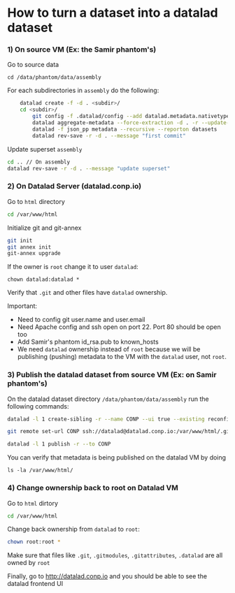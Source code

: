 # How to turn a dataset into a datalad dataset 

### 1) On source VM (Ex: the Samir phantom's)

Go to source data

`cd /data/phantom/data/assembly` 

For each subdirectories in `assembly` do the following:

```bash
	datalad create -f -d . <subdir>/
  	cd <subdir>/
		git config -f .datalad/config --add datalad.metadata.nativetype <nifti1 or minc>
		datalad aggregate-metadata --force-extraction -d . -r --update-mode all
		datalad -f json_pp metadata --recursive --reporton datasets
		datalad rev-save -r -d . --message "first commit"
```

Update superset `assembly`

```bash
cd .. // On assembly
datalad rev-save -r -d . --message "update superset"
```

### 2) On Datalad Server (datalad.conp.io)

Go to `html` directory

```bash
cd /var/www/html
```

Initialize git and git-annex

```bash
git init
git annex init
git-annex upgrade
```

If the owner is `root` change it to user `datalad`:

```
chown datalad:datalad *
```

Verify that `.git` and other files have `datalad` ownership. 

Important: 

-  Need to config git user.name and user.email
- Need Apache config and ssh open on port 22. Port 80 should be open too
- Add Samir's phantom id_rsa.pub to known_hosts 
- We need `datalad` ownership instead of `root` because we will be publishing (pushing) metadata to the VM with the `datalad` user, not `root`. 

### 3) Publish the datalad dataset from source VM (Ex: on Samir phantom's)

On the datalad dataset directory `/data/phantom/data/assembly` run the following commands:

```bash
datalad -l 1 create-sibling -r --name CONP --ui true --existing reconfigure --target-dir /var/www/html datalad@datalad.conp.io:/var/www/html/.git 

git remote set-url CONP ssh://datalad@datalad.conp.io:/var/www/html/.git

datalad -l 1 publish -r --to CONP 
```

You can verify that metadata is being published on the datalad VM by doing

`ls -la /var/www/html/`

### 4) Change ownership back to root on Datalad VM

Go to `html` dirtory

```bash
cd /var/www/html
```

Change back ownership from `datalad` to `root`:

```bash
chown root:root *
```

Make sure that files like `.git`, `.gitmodules`, `.gitattributes`, `.datalad` are all owned by `root`

Finally, go to http://datalad.conp.io and you should be able to see the datalad frontend UI
